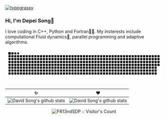 [![typograssy](https://typograssy.deno.dev/api?text=FR13ndSDP)](https://github.com/kawarimidoll/typograssy)

### Hi, I'm Depei Song👋
I love coding in C++, Python and Fortran🧑‍💻. My insterests include computational Fluid dynamics🌊, parallel programming and adaptive algorithms.

<picture>
  <source media="(prefers-color-scheme: dark)" srcset="https://raw.githubusercontent.com/FR13ndSDP/FR13ndSDP/output/github-snake-dark.svg">
  <source media="(prefers-color-scheme: light)" srcset="https://raw.githubusercontent.com/FR13ndSDP/FR13ndSDP/output/github-snake.svg">
  <img alt="github-snake" src="https://raw.githubusercontent.com/FR13ndSDP/FR13ndSDP/output/github-snake.svg">
</picture>

 ✨ | ❤️
--- | --- 
![David Song's github stats](https://github-readme-stats.vercel.app/api?username=FR13ndSDP&include_all_commits=true&count_private=true&show_icons=true&line_height=20&title_color=7A7ADB&icon_color=2234AE&text_color=D3D3D3&bg_color=0,000000,130F40) | ![David Song's github stats](https://github-readme-stats.vercel.app/api/top-langs/?username=Fr13ndSDP&hide=html&langs_count=6&layout=compact&text_color=daf7dc&bg_color=151515)


<p align="center"><img src="https://profile-counter.glitch.me/{FR13ndSDP}/count.svg" alt="FR13ndSDP :: Visitor's Count" /></p>
